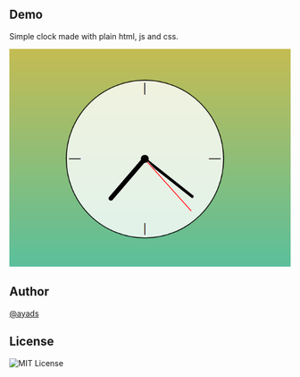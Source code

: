 ## Demo

Simple clock made with plain html, js and css.

![Bright clock](bright-clock.png)

## Author

[@ayads](https://github.com/ayads)

## License
![MIT License](https://img.shields.io/apm/l/atomic-design-ui.svg?)